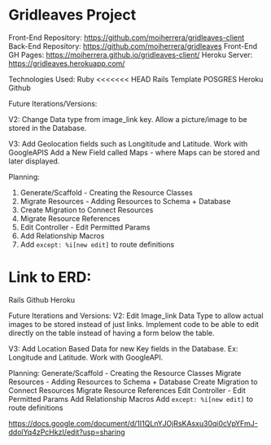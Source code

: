 # Gridleaves Project
Front-End Repository: https://github.com/moiherrera/gridleaves-client
Back-End Repository: https://github.com/moiherrera/gridleaves
Front-End GH Pages: https://moiherrera.github.io/gridleaves-client/
Heroku Server: https://gridleaves.herokuapp.com/

Technologies Used:
Ruby
<<<<<<< HEAD
Rails Template
POSGRES
Heroku
Github

Future Iterations/Versions:

V2:
Change Data type from image_link key.
Allow a picture/image to be stored in the Database.

V3:
Add Geolocation fields such as Longititude and Latitude.
Work with GoogleAPIS
Add a New Field called Maps - where Maps can be stored and later displayed.

Planning:
1. Generate/Scaffold - Creating the Resource Classes
2. Migrate Resources - Adding Resources to Schema + Database
3. Create Migration to Connect Resources
4. Migrate Resource References
5. Edit Controller - Edit Permitted Params
6. Add Relationship Macros
7. Add `except: %i[new edit]` to route definitions

Link to ERD:
=======
Rails
Github
Heroku

Future Iterations and Versions:
V2: Edit Image_link Data Type to allow actual images to be stored instead of just links.
Implement code to be able to edit directly on the table instead of having a form below the table.

V3: Add Location Based Data for new Key fields in the Database. Ex: Longitude and Latitude.
Work with GoogleAPI.

Planning:
Generate/Scaffold - Creating the Resource Classes
Migrate Resources - Adding Resources to Schema + Database
Create Migration to Connect Resources
Migrate Resource References
Edit Controller - Edit Permitted Params
Add Relationship Macros
Add `except: %i[new edit]` to route definitions

https://docs.google.com/document/d/1I1QLnYJOjRsKAsxu30qi0cVpYFmJ-ddolYq4zPcHkzI/edit?usp=sharing
